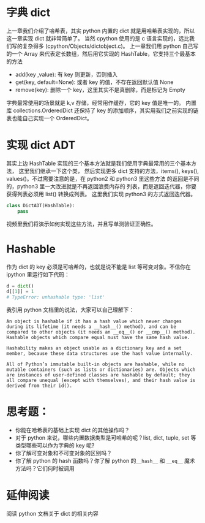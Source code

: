 # 字典 dict

上一章我们介绍了哈希表，其实 python 内置的 dict 就是用哈希表实现的，所以这一章实现 dict 就非常简单了。
当然 cpython 使用的是 c 语言实现的，远比我们写的复杂得多 (cpython/Objects/dictobject.c)。
上一章我们用 python 自己写的一个 Array 来代表定长数组，然后用它实现的 HashTable，它支持三个最基本的方法

- add(key ,value): 有 key 则更新，否则插入
- get(key, default=None): 或者 key 的值，不存在返回默认值 None
- remove(key): 删除一个 key，这里其实不是真删除，而是标记为 Empty

字典最常使用的场景就是 k,v 存储，经常用作缓存，它的 key 值是唯一的。
内置库 collections.OrderedDict 还保持了 key 的添加顺序，其实用我们之前实现的链表也能自己实现一个 OrderedDict。

# 实现 dict ADT

其实上边 HashTable 实现的三个基本方法就是我们使用字典最常用的三个基本方法， 这里我们继承一下这个类，
然后实现更多 dict 支持的方法，items(), keys(), values()。不过需要注意的是，在 python2 和 python3 里这些方法
的返回是不同的，python3 里一大改进就是不再返回浪费内存的 列表，而是返回迭代器，你要获得列表必须用 list() 转换成列表。 这里我们实现 python3 的方式返回迭代器。


```py
class DictADT(HashTable):
    pass
```

视频里我们将演示如何实现这些方法，并且写单测验证正确性。

# Hashable
作为 dict 的 key 必须是可哈希的，也就是说不能是 list 等可变对象。不信你在 ipython 里运行如下代码：

```py
d = dict()
d[[1]] = 1
# TypeError: unhashable type: 'list'
```

我引用 python 文档里的说法，大家可以自己理解下：

```
An object is hashable if it has a hash value which never changes during its lifetime (it needs a __hash__() method), and can be compared to other objects (it needs an __eq__() or __cmp__() method). Hashable objects which compare equal must have the same hash value.

Hashability makes an object usable as a dictionary key and a set member, because these data structures use the hash value internally.

All of Python’s immutable built-in objects are hashable, while no mutable containers (such as lists or dictionaries) are. Objects which are instances of user-defined classes are hashable by default; they all compare unequal (except with themselves), and their hash value is derived from their id().
```


# 思考题：
- 你能在哈希表的基础上实现 dict 的其他操作吗？
- 对于 python 来说，哪些内置数据类型是可哈希的呢？list, dict, tuple, set 等类型哪些可以作为字典的 key 呢?
- 你了解可变对象和不可变对象的区别吗？
- 你了解 python 的 hash 函数吗？你了解 python 的`__hash__`  和 `__eq__` 魔术方法吗？它们何时被调用

# 延伸阅读
阅读 python 文档关于 dict 的相关内容
